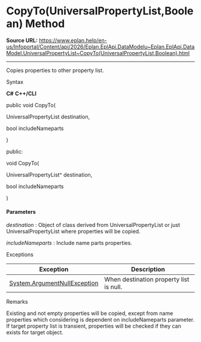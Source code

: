 # CopyTo(UniversalPropertyList,Boolean) Method

**Source URL:** https://www.eplan.help/en-us/Infoportal/Content/api/2026/Eplan.EplApi.DataModelu~Eplan.EplApi.DataModel.UniversalPropertyList~CopyTo(UniversalPropertyList,Boolean).html

---

Copies properties to other property list.

Syntax

**C#**
**C++/CLI**


public void CopyTo( 

   UniversalPropertyList destination,

   bool includeNameparts

)

public:

void CopyTo( 

   UniversalPropertyList^ destination,

   bool includeNameparts

)


#### Parameters

*destination*
:   Object of class derived from UniversalPropertyList or just UniversalPropertyList where properties will be copied.

*includeNameparts*
:   Include name parts properties.

Exceptions

| Exception | Description |
| --- | --- |
| [System.ArgumentNullException](#) | When destination property list is null. |

Remarks

Existing and not empty properties will be copied, except from name properties which considering is dependent on includeNameparts parameter. If target property list is transient, properties will be checked if they can exists for target object.
